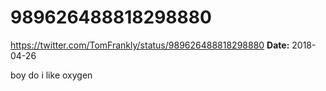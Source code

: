 # 989626488818298880
https://twitter.com/TomFrankly/status/989626488818298880
**Date:** 2018-04-26

boy do i like oxygen

